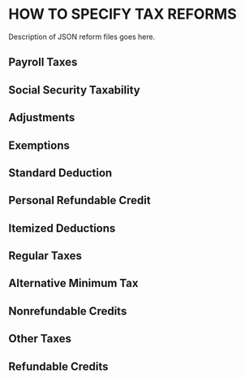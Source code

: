HOW TO SPECIFY TAX REFORMS
==========================

Description of JSON reform files goes here.

Payroll Taxes
-------------


Social Security Taxability
--------------------------


Adjustments
-----------


Exemptions
----------


Standard Deduction
------------------


Personal Refundable Credit
--------------------------


Itemized Deductions
-------------------


Regular Taxes
-------------


Alternative Minimum Tax
-----------------------


Nonrefundable Credits
---------------------


Other Taxes
-----------


Refundable Credits
------------------

